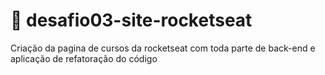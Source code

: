 # :rocket: desafio03-site-rocketseat

Criação da pagina de cursos da rocketseat com toda parte de back-end e  aplicação de refatoração do código 
